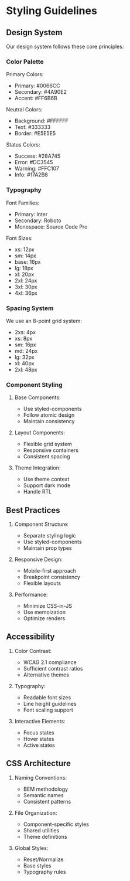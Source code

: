 # Styling Guidelines

## Design System

Our design system follows these core principles:

### Color Palette

Primary Colors:

- Primary: #0066CC
- Secondary: #4A90E2
- Accent: #FF6B6B

Neutral Colors:

- Background: #FFFFFF
- Text: #333333
- Border: #E5E5E5

Status Colors:

- Success: #28A745
- Error: #DC3545
- Warning: #FFC107
- Info: #17A2B8

### Typography

Font Families:

- Primary: Inter
- Secondary: Roboto
- Monospace: Source Code Pro

Font Sizes:

- xs: 12px
- sm: 14px
- base: 16px
- lg: 18px
- xl: 20px
- 2xl: 24px
- 3xl: 30px
- 4xl: 36px

### Spacing System

We use an 8-point grid system:

- 2xs: 4px
- xs: 8px
- sm: 16px
- md: 24px
- lg: 32px
- xl: 40px
- 2xl: 48px

### Component Styling

1. Base Components:

   - Use styled-components
   - Follow atomic design
   - Maintain consistency

2. Layout Components:

   - Flexible grid system
   - Responsive containers
   - Consistent spacing

3. Theme Integration:
   - Use theme context
   - Support dark mode
   - Handle RTL

## Best Practices

1. Component Structure:

   - Separate styling logic
   - Use styled-components
   - Maintain prop types

2. Responsive Design:

   - Mobile-first approach
   - Breakpoint consistency
   - Flexible layouts

3. Performance:
   - Minimize CSS-in-JS
   - Use memoization
   - Optimize renders

## Accessibility

1. Color Contrast:

   - WCAG 2.1 compliance
   - Sufficient contrast ratios
   - Alternative themes

2. Typography:

   - Readable font sizes
   - Line height guidelines
   - Font scaling support

3. Interactive Elements:
   - Focus states
   - Hover states
   - Active states

## CSS Architecture

1. Naming Conventions:

   - BEM methodology
   - Semantic names
   - Consistent patterns

2. File Organization:

   - Component-specific styles
   - Shared utilities
   - Theme definitions

3. Global Styles:
   - Reset/Normalize
   - Base styles
   - Typography rules
